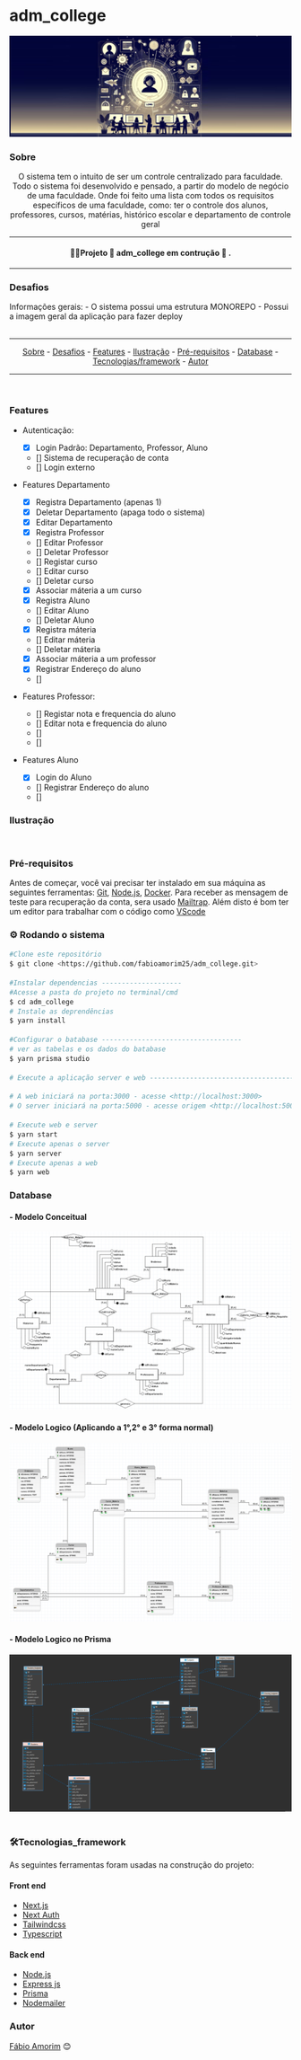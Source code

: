 # adm_college

<div align = "center">
  <img src =".github/logo.jpeg" title="logo"/>
</div>

### Sobre

<p align="center"> O sistema tem o intuito de ser um controle centralizado para faculdade. Todo o sistema foi desenvolvido e pensado, a partir do modelo de negócio de uma faculdade. Onde foi feito uma lista com todos os requisitos específicos de uma faculdade, como: ter o controle dos alunos, professores, cursos, matérias, histórico escolar e departamento de controle geral</p>


<hr>
<h4 align = "center">
 👷‍♂️Projeto 🚧 adm_college em contrução 🚧 .
</h4>
<hr>

### Desafios

<div>
 Informações gerais: 
  - O sistema possui uma estrutura MONOREPO
  - Possui a imagem geral da aplicação para fazer deploy

</div>

<br>

<hr>
  <p align="center">
    <a href ="#sobre">Sobre</a> -
    <a href ="#desafios">Desafios</a> -
    <a href ="#features">Features</a> -
    <a href ="#ilustração">Ilustração</a> - 
    <a href ="#pré-requisitos">Pré-requisitos</a> -
    <a href ="#database">Database</a> -
    <a href ="#tecnologias_framework">Tecnologias/framework</a> -
    <a href ="#autor">Autor</a>
  </p>
<hr>

<br>


### Features 
* Autenticação:
  - [x] Login Padrão: Departamento, Professor, Aluno
  - [] Sistema de recuperação de conta
  - [] Login externo

* Features Departamento
  - [x] Registra Departamento (apenas 1)
  - [x] Deletar Departamento (apaga todo o sistema)
  - [x] Editar Departamento
  - [x] Registra Professor 
  - [] Editar Professor
  - [] Deletar Professor
  - [] Registar curso
  - [] Editar curso
  - [] Deletar curso
  - [x] Associar máteria a um curso
  - [x] Registra Aluno
  - [] Editar Aluno
  - [] Deletar Aluno
  - [x] Registra máteria
  - [] Editar máteria
  - [] Deletar máteria 
  - [x] Associar máteria a um professor
  - [x] Registrar Endereço do aluno
  - []

* Features Professor:
  - [] Registar nota e frequencia do aluno
  - [] Editar nota e frequencia do aluno
  - []
  - []

* Features Aluno
  - [x] Login do Aluno
  - [] Registrar Endereço do aluno
  - []


### Ilustração

<div align= "center">
  <img title="" src =""/> 
  <img title="" src =""/>
</div> 



### Pré-requisitos

Antes de começar, você vai precisar ter instalado em sua máquina as seguintes ferramentas:
[Git](https://git-scm.com), [Node.js](https://nodejs.org/en/), [Docker](https://learn.microsoft.com/en-us/windows/wsl/setup/environment). Para receber as mensagem de teste para recuperação da conta, sera usado [Mailtrap](https://mailtrap.io/). Além disto é bom ter um editor para trabalhar com o código como [VScode](https://code.visualstudio.com/)


### ⚙️ Rodando o sistema

```bash
#Clone este repositório
$ git clone <https://github.com/fabioamorim25/adm_college.git>

#Instalar dependencias --------------------
#Acesse a pasta do projeto no terminal/cmd
$ cd adm_college
# Instale as deprendências
$ yarn install

#Configurar o batabase -----------------------------------
# ver as tabelas e os dados do batabase
$ yarn prisma studio

# Execute a aplicação server e web ----------------------------------------

# A web iniciará na porta:3000 - acesse <http://localhost:3000>
# O server iniciará na porta:5000 - acesse origem <http://localhost:5000>
  
# Execute web e server
$ yarn start
# Execute apenas o server
$ yarn server
# Execute apenas a web
$ yarn web

```

### Database

#### - Modelo Conceitual
<div align= "center">
  <img title="modelo conceitual" src ="./.github/modelDatabase/modeloConceitual.png"/> 
</div>

#### - Modelo Logico (Aplicando a 1°,2° e 3° forma normal)
<div align= "center">
  <img title="modelo logico" src ="./.github/modelDatabase/modeloLogico.png"/> 
</div>

#### - Modelo Logico no Prisma
<div align= "center">
  <img title="modelo logico final" src ="./.github/modelDatabase/modeloFinalPrisma.png"/> 
</div>
<br>

### 🛠️Tecnologias_framework

As seguintes ferramentas foram usadas na construção do projeto:

#### Front end
- [Next.js](https://nextjs.org/)
- [Next Auth](https://next-auth.js.org/)
- [Tailwindcss](https://tailwindcss.com/)
- [Typescript](https://www.typescriptlang.org/)


#### Back end
- [Node.js](https://nodejs.org/en/)
- [Express js](https://expressjs.com/pt-br/)
- [Prisma](https://https://www.prisma.io/)
- [Nodemailer](https://nodemailer.com/about/)


### Autor

[Fábio Amorim](https://linkedin.com/in/fabio-amorim-4545011a1) 😊
